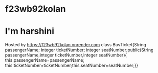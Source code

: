 # f23wb92kolan
# I'm harshini
Hosted by https://f23wb92kolan.onrender.com
class BusTicket{String passengerName; integer ticketNumber; integer seatNumber;public(String passengerName,integer ticketNumber,integer seatNumber){ this.passengerName=passengerName; this.ticketNumber=ticketNumber;this.seatNumber=seatNumber;}}
